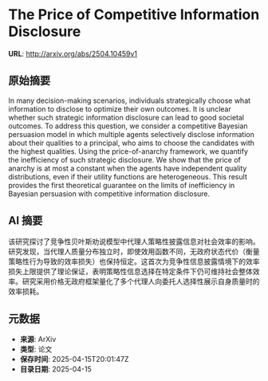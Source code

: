 # The Price of Competitive Information Disclosure

**URL**: http://arxiv.org/abs/2504.10459v1

## 原始摘要

In many decision-making scenarios, individuals strategically choose what
information to disclose to optimize their own outcomes. It is unclear whether
such strategic information disclosure can lead to good societal outcomes. To
address this question, we consider a competitive Bayesian persuasion model in
which multiple agents selectively disclose information about their qualities to
a principal, who aims to choose the candidates with the highest qualities.
Using the price-of-anarchy framework, we quantify the inefficiency of such
strategic disclosure. We show that the price of anarchy is at most a constant
when the agents have independent quality distributions, even if their utility
functions are heterogeneous. This result provides the first theoretical
guarantee on the limits of inefficiency in Bayesian persuasion with competitive
information disclosure.


## AI 摘要

该研究探讨了竞争性贝叶斯劝说模型中代理人策略性披露信息对社会效率的影响。研究发现，当代理人质量分布独立时，即使效用函数不同，无政府状态代价（衡量策略性行为导致的效率损失）也保持恒定。这首次为竞争性信息披露情境下的效率损失上限提供了理论保证，表明策略性信息选择在特定条件下仍可维持社会整体效率。研究采用价格无政府框架量化了多个代理人向委托人选择性展示自身质量时的效率损耗。

## 元数据

- **来源**: ArXiv
- **类型**: 论文
- **保存时间**: 2025-04-15T20:01:47Z
- **目录日期**: 2025-04-15
